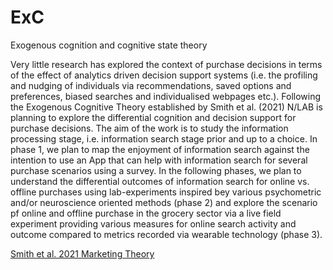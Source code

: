 # ExC
Exogenous cognition and cognitive state theory

Very little research has explored the context of purchase decisions in terms of the effect of analytics driven decision support systems (i.e. the profiling and nudging of individuals via recommendations, saved options and preferences, biased searches and individualised webpages etc.). Following the Exogenous Cognitive Theory established by Smith et al. (2021) N/LAB is planning to explore the differential cognition and decision support for purchase decisions. The aim of the work is to study the information processing stage, i.e. information search stage prior and up to a choice. In phase 1, we plan to map the enjoyment of information search against the intention to use an App that can help with information search for several purchase scenarios using a survey. In the following phases, we plan to understand the differential outcomes of information search for online vs. offline purchases using lab-experiments inspired bey various psychometric and/or neuroscience oriented methods (phase 2) and explore the scenario pf online and offline purchase in the grocery sector via a live field experiment providing various measures for online search activity and outcome compared to metrics recorded via wearable technology (phase 3).

[Smith et al. 2021 Marketing Theory](https://doi.org/10.1177/1470593120964947)


